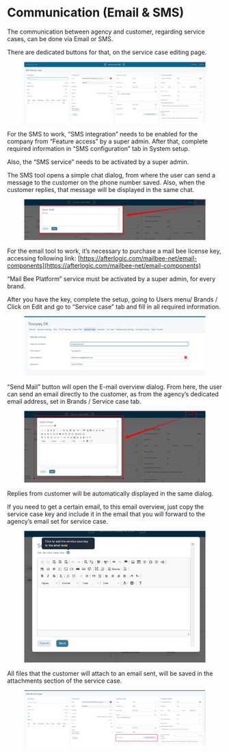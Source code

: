 # Communication (Email & SMS)

The communication between agency and customer, regarding service cases, can be done via Email or SMS.

There are dedicated buttons for that, on the service case editing page.

<figure><img src="../.gitbook/assets/image (4) (1) (1) (1) (1) (1) (1) (1) (1) (1) (1) (1) (1) (1) (1) (1) (1) (1) (1) (1) (1) (1) (1) (1) (1) (1) (1) (1) (1) (1).png" alt=""><figcaption></figcaption></figure>

For the SMS to work, “SMS integration” needs to be enabled for the company from “Feature access” by a super admin. After that, complete required information in “SMS configuration” tab in System setup.

Also, the “SMS service” needs to be activated by a super admin.

The SMS tool opens a simple chat dialog, from where the user can send a message to the customer on the phone number saved. Also, when the customer replies, that message will be displayed in the same chat.

<figure><img src="../.gitbook/assets/image (5) (1) (1) (1) (1) (1) (1) (1) (1) (1) (1) (1) (1) (1) (1) (1) (1) (1) (1) (1) (1) (1) (1) (1) (1) (1) (1) (1) (1).png" alt=""><figcaption></figcaption></figure>

For the email tool to work, it’s necessary to purchase a mail bee license key, accessing following link: [https://afterlogic.com/mailbee-net/email-components](https://afterlogic.com/mailbee-net/email-components)

“Mail Bee Platform” service must be activated by a super admin, for every brand.

After you have the key, complete the setup, going to Users menu/ Brands / Click on Edit and go to “Service case” tab and fill in all required information.

<figure><img src="../.gitbook/assets/image (236).png" alt=""><figcaption></figcaption></figure>

“Send Mail” button will open the E-mail overview dialog. From here, the user can send an email directly to the customer, as from the agency’s dedicated email address, set in Brands / Service case tab.

<figure><img src="../.gitbook/assets/image (7) (1) (1) (1) (1) (1) (1) (1) (1) (1) (1) (1) (1) (1) (1) (1) (1) (1) (1) (1) (1) (1).png" alt=""><figcaption></figcaption></figure>

Replies from customer will be automatically displayed in the same dialog.

If you need to get a certain email, to this email overview, just copy the service case key and include it in the email that you will forward to the agency’s email set for service case.

<figure><img src="../.gitbook/assets/image (8) (1) (1) (1) (1) (1) (1) (1) (1) (1) (1) (1) (1) (1) (1) (1) (1) (1) (1).png" alt=""><figcaption></figcaption></figure>

All files that the customer will attach to an email sent, will be saved in the attachments section of the service case.

<figure><img src="../.gitbook/assets/image (9) (1) (1) (1) (1) (1) (1) (1) (1) (1) (1) (1) (1) (1) (1) (1) (1).png" alt=""><figcaption></figcaption></figure>
